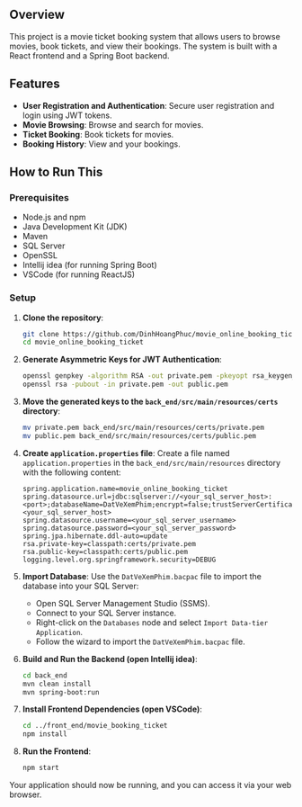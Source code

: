 ## Overview

This project is a movie ticket booking system that allows users to browse movies, book tickets, and view their bookings. The system is built with a React frontend and a Spring Boot backend.

## Features

- **User Registration and Authentication**: Secure user registration and login using JWT tokens.
- **Movie Browsing**: Browse and search for movies.
- **Ticket Booking**: Book tickets for movies.
- **Booking History**: View and your bookings.

## How to Run This

### Prerequisites

- Node.js and npm
- Java Development Kit (JDK)
- Maven
- SQL Server
- OpenSSL
- Intellij idea (for running Spring Boot)
- VSCode (for running ReactJS)

### Setup

1. **Clone the repository**:
    ```sh
    git clone https://github.com/DinhHoangPhuc/movie_online_booking_ticket.git
    cd movie_online_booking_ticket
    ```

2. **Generate Asymmetric Keys for JWT Authentication**:
    ```sh
    openssl genpkey -algorithm RSA -out private.pem -pkeyopt rsa_keygen_bits:2048
    openssl rsa -pubout -in private.pem -out public.pem
    ```

3. **Move the generated keys to the `back_end/src/main/resources/certs` directory**:
    ```sh
    mv private.pem back_end/src/main/resources/certs/private.pem
    mv public.pem back_end/src/main/resources/certs/public.pem
    ```

4. **Create `application.properties` file**:
    Create a file named `application.properties` in the `back_end/src/main/resources` directory with the following content:
    ```properties
    spring.application.name=movie_online_booking_ticket
    spring.datasource.url=jdbc:sqlserver://<your_sql_server_host>:<port>;databaseName=DatVeXemPhim;encrypt=false;trustServerCertificate=false;hostNameInCertificate=<your_sql_server_host>
    spring.datasource.username=<your_sql_server_username>
    spring.datasource.password=<your_sql_server_password>
    spring.jpa.hibernate.ddl-auto=update
    rsa.private-key=classpath:certs/private.pem
    rsa.public-key=classpath:certs/public.pem
    logging.level.org.springframework.security=DEBUG
    ```

5. **Import Database**:
    Use the `DatVeXemPhim.bacpac` file to import the database into your SQL Server:
    - Open SQL Server Management Studio (SSMS).
    - Connect to your SQL Server instance.
    - Right-click on the `Databases` node and select `Import Data-tier Application`.
    - Follow the wizard to import the `DatVeXemPhim.bacpac` file.

6. **Build and Run the Backend (open Intellij idea)**:
    ```sh
    cd back_end
    mvn clean install
    mvn spring-boot:run
    ```

7. **Install Frontend Dependencies (open VSCode)**:
    ```sh
    cd ../front_end/movie_booking_ticket
    npm install
    ```

8. **Run the Frontend**:
    ```sh
    npm start
    ```

Your application should now be running, and you can access it via your web browser.

